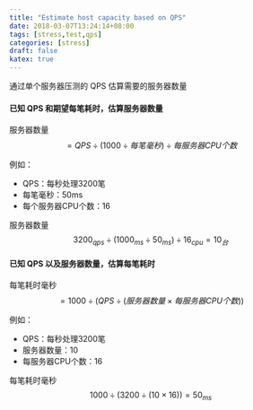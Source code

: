 ```yaml
---
title: "Estimate host capacity based on QPS"
date: 2018-03-07T13:24:14+08:00
tags: [stress,test,qps]
categories: [stress]
draft: false
katex: true
---
```


通过单个服务器压测的 QPS 估算需要的服务器数量 

#### 已知 QPS 和期望每笔耗时，估算服务器数量

服务器数量 $$ = QPS \div (1000 \div 每笔毫秒) \div 每服务器CPU个数 $$

例如：

* QPS：每秒处理3200笔
* 每笔毫秒：50ms
* 每个服务器CPU个数：16

服务器数量 $$ 3200_{qps} \div (1000_{ms} \div 50_{ms}) \div 16_{cpu} = 10_{台} $$

#### 已知 QPS 以及服务器数量，估算每笔耗时

每笔耗时毫秒 $$ = 1000 \div ( QPS \div ( 服务器数量 \times 每服务器CPU个数 ) ) $$

例如：

* QPS：每秒处理3200笔
* 服务器数量：10
* 每服务器CPU个数：16

每笔耗时毫秒 $$ 1000 \div ( 3200 \div ( 10 \times 16 ) ) = 50_{ms}$$

